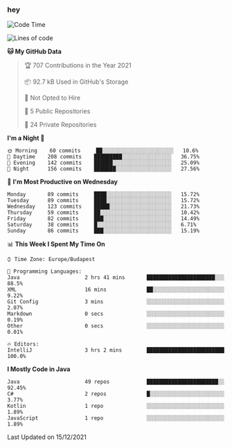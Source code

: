 ### hey

<!--START_SECTION:waka-->
![Code Time](http://img.shields.io/badge/Code%20Time-410%20hrs%2019%20mins-blue)

![Lines of code](https://img.shields.io/badge/From%20Hello%20World%20I%27ve%20Written-438%20Thousand%20lines%20of%20code-blue)

**🐱 My GitHub Data** 

> 🏆 707 Contributions in the Year 2021
 > 
> 📦 92.7 kB Used in GitHub's Storage 
 > 
> 🚫 Not Opted to Hire
 > 
> 📜 5 Public Repositories 
 > 
> 🔑 24 Private Repositories  
 > 
**I'm a Night 🦉** 

```text
🌞 Morning    60 commits     ██░░░░░░░░░░░░░░░░░░░░░░░   10.6% 
🌆 Daytime    208 commits    █████████░░░░░░░░░░░░░░░░   36.75% 
🌃 Evening    142 commits    ██████░░░░░░░░░░░░░░░░░░░   25.09% 
🌙 Night      156 commits    ███████░░░░░░░░░░░░░░░░░░   27.56%

```
📅 **I'm Most Productive on Wednesday** 

```text
Monday       89 commits     ████░░░░░░░░░░░░░░░░░░░░░   15.72% 
Tuesday      89 commits     ████░░░░░░░░░░░░░░░░░░░░░   15.72% 
Wednesday    123 commits    █████░░░░░░░░░░░░░░░░░░░░   21.73% 
Thursday     59 commits     ██░░░░░░░░░░░░░░░░░░░░░░░   10.42% 
Friday       82 commits     ███░░░░░░░░░░░░░░░░░░░░░░   14.49% 
Saturday     38 commits     █░░░░░░░░░░░░░░░░░░░░░░░░   6.71% 
Sunday       86 commits     ███░░░░░░░░░░░░░░░░░░░░░░   15.19%

```


📊 **This Week I Spent My Time On** 

```text
⌚︎ Time Zone: Europe/Budapest

💬 Programming Languages: 
Java                     2 hrs 41 mins       ██████████████████████░░░   88.5% 
XML                      16 mins             ██░░░░░░░░░░░░░░░░░░░░░░░   9.22% 
Git Config               3 mins              ░░░░░░░░░░░░░░░░░░░░░░░░░   2.07% 
Markdown                 0 secs              ░░░░░░░░░░░░░░░░░░░░░░░░░   0.19% 
Other                    0 secs              ░░░░░░░░░░░░░░░░░░░░░░░░░   0.01%

🔥 Editors: 
IntelliJ                 3 hrs 2 mins        █████████████████████████   100.0%

```

**I Mostly Code in Java** 

```text
Java                     49 repos            ███████████████████████░░   92.45% 
C#                       2 repos             █░░░░░░░░░░░░░░░░░░░░░░░░   3.77% 
Kotlin                   1 repo              ░░░░░░░░░░░░░░░░░░░░░░░░░   1.89% 
JavaScript               1 repo              ░░░░░░░░░░░░░░░░░░░░░░░░░   1.89%

```



 Last Updated on 15/12/2021
<!--END_SECTION:waka-->
